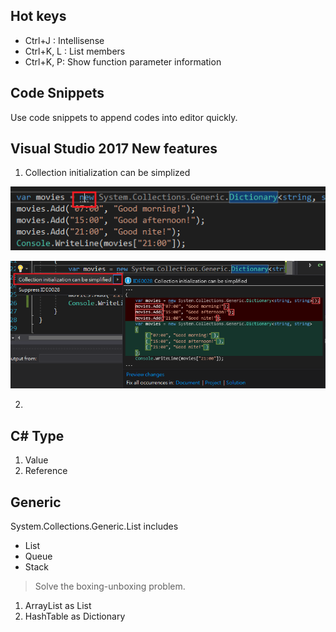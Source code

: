 ## Hot keys

* Ctrl+J : Intellisense 
* Ctrl+K, L : List members
* Ctrl+K, P: Show function parameter information

## Code Snippets

Use code snippets to append codes into editor quickly.


## Visual Studio 2017 New features
1. Collection initialization can be simplized

![](assets/001.png)

![](assets/002.png)

2.


## C# Type

1. Value
2. Reference



## Generic

System.Collections.Generic.List includes
* List<T>
* Queue<T>
* Stack<T>

> Solve the boxing-unboxing problem.

1. ArrayList as List
2. HashTable as Dictionary





